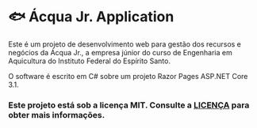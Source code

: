 # 🐟 Ácqua Jr. Application
Este é um projeto de desenvolvimento web para gestão dos recursos e negócios da Ácqua Jr., a empresa júnior do curso de Engenharia em Aquicultura do Instituto Federal do Espírito Santo.

O software é escrito em C# sobre um projeto Razor Pages ASP.NET Core 3.1.

### Este projeto está sob a licença MIT. Consulte a <a href="https://github.com/vctr-moraes/AcquaJrApplication/blob/master/LICENSE">LICENÇA</a> para obter mais informações.
